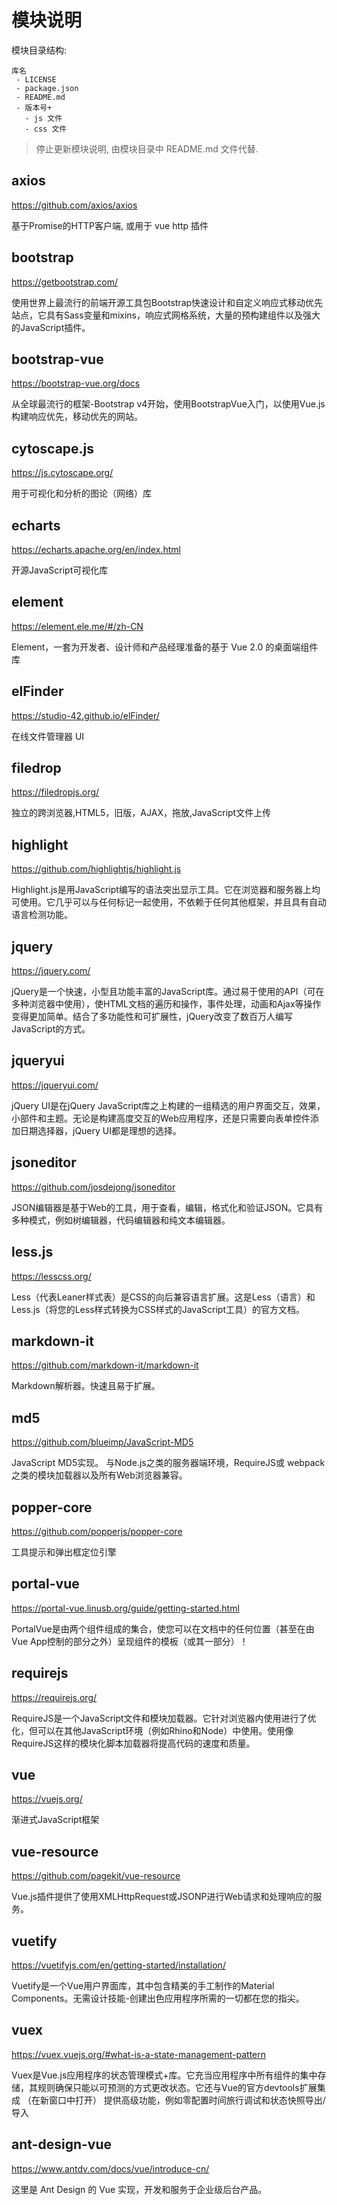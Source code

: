 # 模块说明

模块目录结构:

```
库名
 - LICENSE
 - package.json
 - README.md
 - 版本号+
   - js 文件
   - css 文件
```

> 停止更新模块说明, 由模块目录中 README.md 文件代替.


## axios

https://github.com/axios/axios

基于Promise的HTTP客户端, 或用于 vue http 插件


## bootstrap

https://getbootstrap.com/

使用世界上最流行的前端开源工具包Bootstrap快速设计和自定义响应式移动优先站点，它具有Sass变量和mixins，响应式网格系统，大量的预构建组件以及强大的JavaScript插件。


## bootstrap-vue

https://bootstrap-vue.org/docs

从全球最流行的框架-Bootstrap v4开始，使用BootstrapVue入门，以使用Vue.js构建响应优先，移动优先的网站。


## cytoscape.js

https://js.cytoscape.org/

用于可视化和分析的图论（网络）库


## echarts

https://echarts.apache.org/en/index.html

开源JavaScript可视化库


## element

https://element.ele.me/#/zh-CN

Element，一套为开发者、设计师和产品经理准备的基于 Vue 2.0 的桌面端组件库


## elFinder

https://studio-42.github.io/elFinder/

在线文件管理器 UI


## filedrop

https://filedropjs.org/

独立的跨浏览器,HTML5，旧版，AJAX，拖放,JavaScript文件上传


## highlight

https://github.com/highlightjs/highlight.js

Highlight.js是用JavaScript编写的语法突出显示工具。它在浏览器和服务器上均可使用。它几乎可以与任何标记一起使用，不依赖于任何其他框架，并且具有自动语言检测功能。


## jquery

https://jquery.com/

jQuery是一个快速，小型且功能丰富的JavaScript库。通过易于使用的API（可在多种浏览器中使用），使HTML文档的遍历和操作，事件处理，动画和Ajax等操作变得更加简单。结合了多功能性和可扩展性，jQuery改变了数百万人编写JavaScript的方式。


## jqueryui

https://jqueryui.com/

jQuery UI是在jQuery JavaScript库之上构建的一组精选的用户界面交互，效果，小部件和主题。无论是构建高度交互的Web应用程序，还是只需要向表单控件添加日期选择器，jQuery UI都是理想的选择。


## jsoneditor

https://github.com/josdejong/jsoneditor

JSON编辑器是基于Web的工具，用于查看，编辑，格式化和验证JSON。它具有多种模式，例如树编辑器，代码编辑器和纯文本编辑器。


## less.js

https://lesscss.org/

Less（代表Leaner样式表）是CSS的向后兼容语言扩展。这是Less（语言）和Less.js（将您的Less样式转换为CSS样式的JavaScript工具）的官方文档。


## markdown-it

https://github.com/markdown-it/markdown-it

Markdown解析器。快速且易于扩展。


## md5

https://github.com/blueimp/JavaScript-MD5

JavaScript MD5实现。
与Node.js之类的服务器端环境，RequireJS或 webpack之类的模块加载器以及所有Web浏览器兼容。


## popper-core

https://github.com/popperjs/popper-core

工具提示和弹出框定位引擎


## portal-vue

https://portal-vue.linusb.org/guide/getting-started.html

PortalVue是由两个组件组成的集合，使您可以在文档中的任何位置（甚至在由Vue App控制的部分之外）呈现组件的模板（或其一部分）！


## requirejs

https://requirejs.org/

RequireJS是一个JavaScript文件和模块加载器。它针对浏览器内使用进行了优化，但可以在其他JavaScript环境（例如Rhino和Node）中使用。使用像RequireJS这样的模块化脚本加载器将提高代码的速度和质量。


## vue

https://vuejs.org/

渐进式JavaScript框架


## vue-resource

https://github.com/pagekit/vue-resource

Vue.js插件提供了使用XMLHttpRequest或JSONP进行Web请求和处理响应的服务。


## vuetify

https://vuetifyjs.com/en/getting-started/installation/

Vuetify是一个Vue用户界面库，其中包含精美的手工制作的Material Components。无需设计技能-创建出色应用程序所需的一切都在您的指尖。


## vuex

https://vuex.vuejs.org/#what-is-a-state-management-pattern

Vuex是Vue.js应用程序的状态管理模式+库。它充当应用程序中所有组件的集中存储，其规则确保只能以可预测的方式更改状态。它还与Vue的官方devtools扩展集成 （在新窗口中打开） 提供高级功能，例如零配置时间旅行调试和状态快照导出/导入


## ant-design-vue

https://www.antdv.com/docs/vue/introduce-cn/

这里是 Ant Design 的 Vue 实现，开发和服务于企业级后台产品。